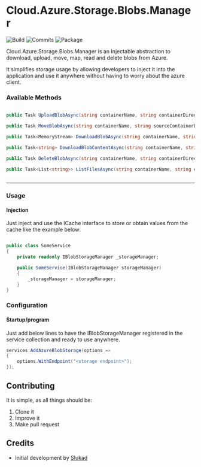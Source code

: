 # Cloud.Azure.Storage.Blobs.Manager

![Build](https://img.shields.io/github/actions/workflow/status/Matozap/Cloud.Azure.Storage.Blobs.Manager/build.yml?style=for-the-badge&logo=github&color=0D7EBF)
![Commits](https://img.shields.io/github/last-commit/Matozap/Cloud.Azure.Storage.Blobs.Manager?style=for-the-badge&logo=github&color=0D7EBF)
![Package](https://img.shields.io/nuget/dt/Cloud.Azure.Storage.Blobs.Manager?style=for-the-badge&logo=nuget&color=0D7EBF)


Cloud.Azure.Storage.Blobs.Manager is an Injectable abstraction to download, upload, move, map, read and delete blobs from Azure.


It simplifies storage usage by allowing developers to inject it into the application and use it anywhere
without having to worry about the azure client. 

### Available Methods

```csharp

public Task UploadBlobAsync(string containerName, string containerDirectory, string blobName, MemoryStream stream);

public Task MoveBlobAsync(string containerName, string sourceContainerDirectory, string sourceBlobName, string destinationDirectory);

public Task<MemoryStream> DownloadBlobAsync(string containerName, string containerDirectory, string blobName);

public Task<string> DownloadBlobContentAsync(string containerName, string containerDirectory, string blobName);

public Task DeleteBlobAsync(string containerName, string containerDirectory, string blobName);

public Task<List<string>> ListFilesAsync(string containerName, string containerDirectory);
    
```

------------------------------

### Usage

#### Injection

Just inject and use the ICache interface to store or obtain values from the cache like the example below:

```csharp

public class SomeService
{
    private readonly IBlobStorageManager _storageManager;

    public SomeService(IBlobStorageManager storageManager)
    {
        _storageManager = storageManager;
    }    
}

```


### Configuration

#### Startup/program 

Just add below lines to have the IBlobStorageManager registered in the service collection and ready to use anywhere.

```csharp
services.AddAzureBlobStorage(options =>
{
    options.WithEndpoint("<storage endpoint>");
});
```

###

## Contributing

It is simple, as all things should be:

1. Clone it
2. Improve it
3. Make pull request

## Credits

- Initial development by [Slukad](https://github.com/Slukad)
